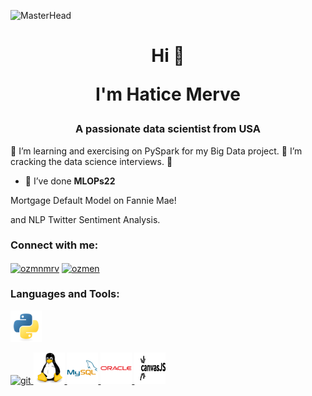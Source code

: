 ![MasterHead](https://miro.medium.com/max/970/0*1geNIsiclzJROVrH.png)



<h1 align="center">Hi 👋 
   
   

I'm Hatice Merve</h1>




<h3 align="center">A passionate data scientist from USA</h3

   
   
   

<img align="center" alt="Coding" width="500" src="https://digitalcreativemind.com/wp-content/uploads/2021/06/Analytics_amp_Data_Science.gif">


   
   
   
   
   
🔭 I’m learning and exercising on PySpark for my Big Data project.
🌱 I’m cracking the data science interviews.
🤔 

- 🔭 I’ve done **MLOPs22**
   
Mortgage Default Model on Fannie Mae!

   
   
   and NLP Twitter Sentiment Analysis. 
   
   
   
   
   
   
   
   
   
   

<h3 align="left">Connect with me:</h3>

<p align="left"> <a href="https://twitter.com/HaticeMerveOzm1" target="blank"><img align="center" src="https://raw.githubusercontent.com/rahuldkjain/github-profile-readme-generator/master/src/images/icons/Social/twitter.svg" alt="ozmnmrv" height="50" width="50" /></a>
<a href="https://linkedin.com/in/ozmenh" target="blank"><img align="center" src="https://raw.githubusercontent.com/rahuldkjain/github-profile-readme-generator/master/src/images/icons/Social/linked-in-alt.svg" alt="ozmen" height="50" width="50" /></a>

   
</p> <h3 align="left">Languages and Tools:</h3> <a href="https://www.python.org" target="_blank" rel="noreferrer"> <img src="https://raw.githubusercontent.com/devicons/devicon/master/icons/python/python-original.svg" alt="python" width="50" height="50"/> </a> <p align="left"> <a  <a href="https://git-scm.com/" target="_blank" rel="noreferrer"> <img src="https://www.vectorlogo.zone/logos/git-scm/git-scm-icon.svg" alt="git" width="50" height="50"/> </a> <a href="https://www.linux.org/" target="_blank" rel="noreferrer"> <img src="https://raw.githubusercontent.com/devicons/devicon/master/icons/linux/linux-original.svg" alt="linux" width="50" height="50"/> </a>  <a href="https://www.mysql.com/" target="_blank" rel="noreferrer"> <img src="https://raw.githubusercontent.com/devicons/devicon/master/icons/mysql/mysql-original-wordmark.svg" alt="mysql" width="50" height="50"/> </a> <a href="https://www.oracle.com/" target="_blank" rel="noreferrer"> <img src="https://raw.githubusercontent.com/devicons/devicon/master/icons/oracle/oracle-original.svg" alt="oracle" width="50" height="50"/> </a> <a href="https://canvasjs.com" target="_blank" rel="noreferrer"> <img src="https://raw.githubusercontent.com/Hardik0307/Hardik0307/master/assets/canvasjs-charts.svg" alt="canvasjs" width="50" height="50"/> </a> </p>
